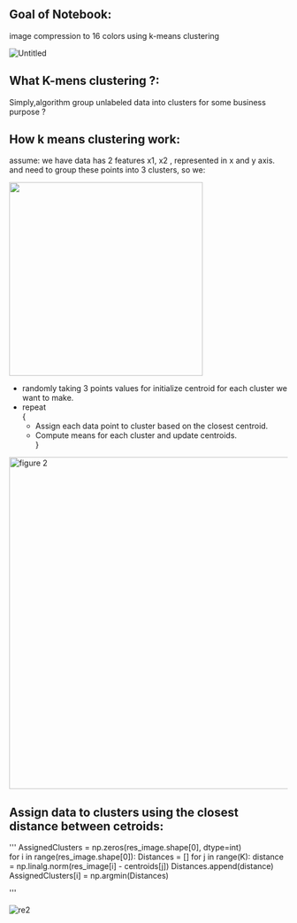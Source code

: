 ## Goal of Notebook:
 image compression to 16 colors using k-means clustering

![Untitled](https://user-images.githubusercontent.com/91970695/218614558-57cef9d3-5439-4667-b6ee-01ceb8e82087.png)

## What K-mens clustering  ?:
Simply,algorithm group unlabeled data into clusters for some business purpose ? </br>

## How k means clustering work:

assume:
we have data has 2 features x1, x2 , represented in x and y axis. </br>
and need to group these points into 3 clusters, so we: </br>


<img width="350" alt="" src="https://user-images.githubusercontent.com/91970695/218611026-2fd1f16e-b117-427a-a578-01d815c90f33.png">

* randomly taking 3 points values for initialize centroid for each cluster we want to make.</br>
* repeat </br>
    { </br>
    * Assign each data point to cluster based on the closest centroid.</br>
    * Compute means for each cluster and update centroids.</br>
}</br>

<img width="600" alt="figure 2" src="https://user-images.githubusercontent.com/91970695/218606738-aeba0b7b-8aeb-4637-8af1-1a36dd20bd18.png">

## Assign data to clusters using the closest distance between cetroids:

'''
    AssignedClusters = np.zeros(res_image.shape[0], dtype=int)  
    for i in range(res_image.shape[0]):
        Distances = []
        for j in range(K):
            distance = np.linalg.norm(res_image[i] - centroids[j])
            Distances.append(distance)
        AssignedClusters[i] = np.argmin(Distances)

'''

![re2](https://user-images.githubusercontent.com/91970695/218724575-82dc8b71-463f-4fc6-866a-2cbdedd21160.gif)
